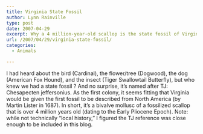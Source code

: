 ```yaml
---
title: Virginia State Fossil
author: Lynn Rainville
type: post
date: 2007-04-29
excerpt: Why a 4 million-year-old scallop is the state fossil of Virginia.
url: /2007/04/29/virginia-state-fossil/
categories:
  - Animals

---
```

I had heard about the bird (Cardinal), the flower/tree (Dogwood), the dog (American Fox Hound), and the insect (Tiger Swallowtail Butterfly), but who knew we had a state fossil ? [](http://www.locohistory.org/blog/?attachment_id=109)And no surprise, it&#8217;s named after TJ: Chesapecten jeffersonius. As the first colony, it seems fitting that Virginia would be given the first fossil to be described from North America (by Martin Lister in 1687). In short, it&#8217;s a bivalve mollusc of a fossilized scallop that is over 4 million years old (dating to the Early Pliocene Epoch). Note: while not technically &#8220;local history,&#8221; I figured the TJ reference was close enough to be included in this blog.
